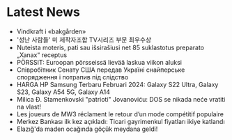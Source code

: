 # Latest News
-  Vindkraft i «bakgården»
-  '성난 사람들' 미 제작자조합 TV시리즈 부문 최우수상
-  Nuteista moteris, pati sau išsirašiusi net 85 suklastotus preparato „Xanax“ receptus
-  PÖRSSIT: Euroopan pörsseissä lievää laskua viikon aluksi
-  Співробітник Сенату США передав Україні снайперське спорядження і потрапив під слідство
-  HARGA HP Samsung Terbaru Februari 2024: Galaxy S22 Ultra, Galaxy S23, Galaxy A54 5G, Galaxy A14
-  Milica Đ. Stamenkovski &quot;patrioti&quot; Jovanoviću: DOS se nikada neće vratiti na vlast!
-  Les joueurs de MW3 réclament le retour d’un mode compétitif populaire
-  Merkez Bankası ilk kez açıkladı: Ticari gayrimenkul fiyatları ikiye katlandı
-  Elazığ'da maden ocağında göçük meydana geldi!
